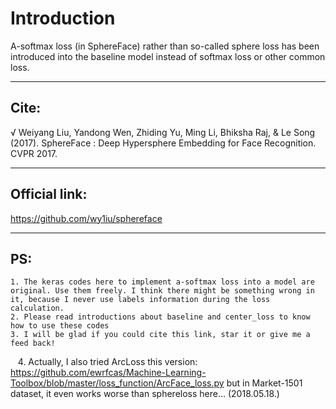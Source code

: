 Introduction
============
A-softmax loss (in SphereFace) rather than so-called sphere loss has been introduced into the baseline model instead of softmax loss or other common loss.

---
Cite:
-----
√ Weiyang Liu, Yandong Wen, Zhiding Yu, Ming Li, Bhiksha Raj, & Le Song (2017). SphereFace : Deep Hypersphere Embedding for Face Recognition. CVPR 2017.

---
Official link:
--------------
https://github.com/wy1iu/sphereface

---
PS:
---
    1. The keras codes here to implement a-softmax loss into a model are original. Use them freely. I think there might be something wrong in it, because I never use labels information during the loss calculation.
    2. Please read introductions about baseline and center_loss to know how to use these codes 
    3. I will be glad if you could cite this link, star it or give me a feed back!
    4. Actually, I also tried ArcLoss this version:
       https://github.com/ewrfcas/Machine-Learning-Toolbox/blob/master/loss_function/ArcFace_loss.py
       but in Market-1501 dataset, it even works worse than sphereloss here... (2018.05.18.)

